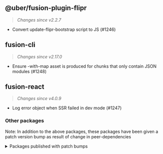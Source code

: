 ## @uber/fusion-plugin-flipr
> *Changes since v2.2.7*

 - Convert update-flipr-bootstrap script to JS (#1246)

## fusion-cli
> *Changes since v2.17.0*

 - Ensure -with-map asset is produced for chunks that only contain JSON modules (#1248)

## fusion-react
> *Changes since v4.0.9*

 - Log error object when SSR failed in dev mode (#1247)

### Other packages

Note: In addition to the above packages, these packages have been given a patch version bump as result of change in peer-dependencies

<details>

 <summary>Packages published with patch bumps</summary>

## @uber/create-uber-web
> *Changes since v5.3.6*

 - Upgraded @uber/fusion-plugin-graphql-metrics dependency
 - Upgraded @uber/fusion-plugin-feature-toggles-react dependency
 - Upgraded @uber/fusion-plugin-flipr dependency
 - Upgraded @uber/fusion-plugin-web-analytics dependency
 - Upgraded fusion-cli dependency
 - Upgraded fusion-plugin-font-loader-react dependency
 - Upgraded fusion-plugin-i18n-react dependency
 - Upgraded fusion-react dependency
 - Upgraded fusion-plugin-apollo dependency

## @uber/fusion-plugin-bedrock-compat
> *Changes since v2.1.10*

 - Upgraded @uber/fusion-plugin-flipr dependency

## @uber/fusion-plugin-feature-toggles-react
> *Changes since v3.1.12*

 - Upgraded fusion-react dependency

## @uber/fusion-plugin-graphql-logging-middleware
> *Changes since v1.2.3*

 - Upgraded fusion-plugin-apollo dependency

## @uber/fusion-plugin-graphql-metrics
> *Changes since v1.2.11*

 - Upgraded fusion-plugin-apollo dependency

## @uber/fusion-plugin-web-analytics
> *Changes since v1.1.5*

 - Upgraded @uber/fusion-plugin-flipr dependency
 - Upgraded fusion-react dependency

## fusion-plugin-apollo
> *Changes since v3.4.10*

 - Upgraded fusion-react dependency

## fusion-plugin-font-loader-react
> *Changes since v2.1.10*

 - Upgraded fusion-react dependency

## fusion-plugin-i18n-react
> *Changes since v3.2.0*

 - Upgraded fusion-react dependency

## fusion-plugin-rpc-redux-react
> *Changes since v4.3.10*

 - Upgraded fusion-react dependency

## fusion-plugin-service-worker
> *Changes since v3.1.14*

 - Upgraded fusion-cli dependency

</details>
